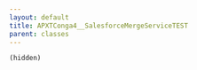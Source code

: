 ```yaml
---
layout: default
title: APXTConga4__SalesforceMergeServiceTEST
parent: classes
---
```


```(hidden)```
